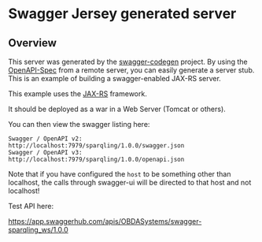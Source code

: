 # Swagger Jersey generated server

## Overview
This server was generated by the [swagger-codegen](https://github.com/swagger-api/swagger-codegen) project. By using the 
[OpenAPI-Spec](https://github.com/swagger-api/swagger-core/wiki) from a remote server, you can easily generate a server stub.  This
is an example of building a swagger-enabled JAX-RS server.

This example uses the [JAX-RS](https://jax-rs-spec.java.net/) framework.

It should be deployed as a war in a Web Server (Tomcat or others).

You can then view the swagger listing here:

```
Swagger / OpenAPI v2: http://localhost:7979/sparqling/1.0.0/swagger.json
Swagger / OpenAPI v3: http://localhost:7979/sparqling/1.0.0/openapi.json
```

Note that if you have configured the `host` to be something other than localhost, the calls through
swagger-ui will be directed to that host and not localhost!

Test API here:

https://app.swaggerhub.com/apis/OBDASystems/swagger-sparqling_ws/1.0.0